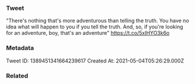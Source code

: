 ### Tweet
"There's nothing that's more adventurous than telling the truth. You have no idea what will happen to you if you tell the truth. And, so, if you're looking for an adventure, boy, that's an adventure" https://t.co/5xIHYO3k6o

### Metadata
Tweet ID: 1389451341664239617
Created At: 2021-05-04T05:26:29.000Z

### Related

